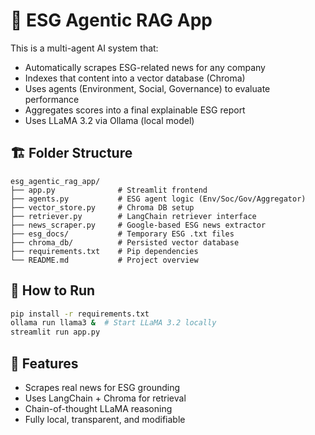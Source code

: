 # 🌱 ESG Agentic RAG App

This is a multi-agent AI system that:
- Automatically scrapes ESG-related news for any company
- Indexes that content into a vector database (Chroma)
- Uses agents (Environment, Social, Governance) to evaluate performance
- Aggregates scores into a final explainable ESG report
- Uses LLaMA 3.2 via Ollama (local model)

## 🏗 Folder Structure
```
esg_agentic_rag_app/
├── app.py              # Streamlit frontend
├── agents.py           # ESG agent logic (Env/Soc/Gov/Aggregator)
├── vector_store.py     # Chroma DB setup
├── retriever.py        # LangChain retriever interface
├── news_scraper.py     # Google-based ESG news extractor
├── esg_docs/           # Temporary ESG .txt files
├── chroma_db/          # Persisted vector database
├── requirements.txt    # Pip dependencies
└── README.md           # Project overview
```

## 🚀 How to Run
```bash
pip install -r requirements.txt
ollama run llama3 &  # Start LLaMA 3.2 locally
streamlit run app.py
```

## 🧠 Features
- Scrapes real news for ESG grounding
- Uses LangChain + Chroma for retrieval
- Chain-of-thought LLaMA reasoning
- Fully local, transparent, and modifiable
